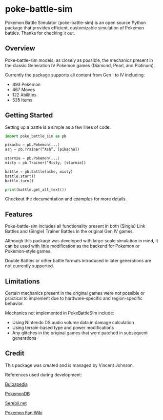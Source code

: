 # poke-battle-sim

Pokemon Battle Simulator (poke-battle-sim) is an open source Python package that provides efficient, customizable simulation of Pokemon battles. Thanks for checking it out.

## Overview

Poke-battle-sim models, as closely as possible, the mechanics present in the classic Generation IV Pokemon games (Diamond, Pearl, and Platinum). 

Currently the package supports all content from Gen I to IV including:

- 493 Pokemon
- 467 Moves
- 122 Abilities
- 535 Items

## Getting Started

Setting up a battle is a simple as a few lines of code.

```python
import poke_battle_sim as pb

pikachu = pb.Pokemon(...)
ash = pb.Trainer(“Ash”, [pikachu])

starmie = pb.Pokemon(...)
misty = pb.Trainer(‘Misty, [starmie])

battle = pb.Battle(ashe, misty)
battle.start()
battle.turn()

print(battle.get_all_text())
```

Checkout the documentation and examples for more details.

## Features

Poke-battle-sim includes all functionality present in both (Single) Link Battles and (Single) Trainer Battles in the original Gen IV games.

Although this package was developed with large-scale simulation in mind, it can be used with little modification as the backend for Pokemon or Pokemon-style games.

Double Battles or other battle formats introduced in later generations are not currently supported.

## Limitations

Certain mechanics present in the original games were not possible or practical to implement due to hardware-specific and region-specific behavior.

Mechanics not implemented in PokeBattleSim include:

- Using Nintendo DS audio volume data in damage calculation
- Using terrain-based type and power modifications
- Any glitches in the original games that were patched in subsequent generations

## Credit

This package was created and is managed by Vincent Johnson.

References used during development:

[Bulbapedia](https://bulbapedia.bulbagarden.net/wiki/Main_Page)

[PokemonDB](https://pokemondb.net/)

[Serebii.net](https://serebii.net/)

[Pokemon Fan Wiki](https://pokemon.fandom.com/wiki/Pok%C3%A9mon_Wiki)



